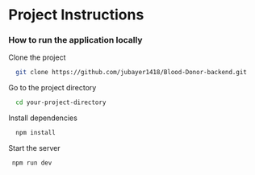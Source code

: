 # Project Instructions

### How to run the application locally

Clone the project

```bash
  git clone https://github.com/jubayer1418/Blood-Donor-backend.git
```

Go to the project directory

```bash
  cd your-project-directory
```

Install dependencies

```bash
  npm install
```

Start the server

```bash
 npm run dev
```
